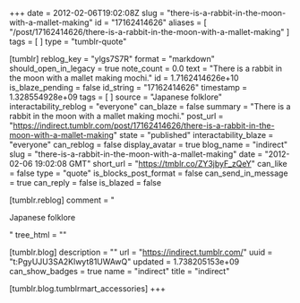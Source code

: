 +++
date = 2012-02-06T19:02:08Z
slug = "there-is-a-rabbit-in-the-moon-with-a-mallet-making"
id = "17162414626"
aliases = [ "/post/17162414626/there-is-a-rabbit-in-the-moon-with-a-mallet-making" ]
tags = [ ]
type = "tumblr-quote"

[tumblr]
reblog_key = "ylgs7S7R"
format = "markdown"
should_open_in_legacy = true
note_count = 0.0
text = "There is a rabbit in the moon with a mallet making mochi."
id = 1.7162414626e+10
is_blaze_pending = false
id_string = "17162414626"
timestamp = 1.328554928e+09
tags = [ ]
source = "Japanese folklore"
interactability_reblog = "everyone"
can_blaze = false
summary = "There is a rabbit in the moon with a mallet making mochi."
post_url = "https://indirect.tumblr.com/post/17162414626/there-is-a-rabbit-in-the-moon-with-a-mallet-making"
state = "published"
interactability_blaze = "everyone"
can_reblog = false
display_avatar = true
blog_name = "indirect"
slug = "there-is-a-rabbit-in-the-moon-with-a-mallet-making"
date = "2012-02-06 19:02:08 GMT"
short_url = "https://tmblr.co/ZY3jbyF_zQeY"
can_like = false
type = "quote"
is_blocks_post_format = false
can_send_in_message = true
can_reply = false
is_blazed = false

[tumblr.reblog]
comment = "<p>Japanese folklore</p>"
tree_html = ""

[tumblr.blog]
description = ""
url = "https://indirect.tumblr.com/"
uuid = "t:PgyUJU3SA2Klwyt81UWAwQ"
updated = 1.738205153e+09
can_show_badges = true
name = "indirect"
title = "indirect"

[tumblr.blog.tumblrmart_accessories]
+++
